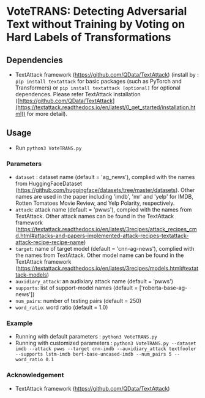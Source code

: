 # VoteTRANS: Detecting Adversarial Text without Training by Voting on Hard Labels of Transformations

## Dependencies

* TextAttack framework (https://github.com/QData/TextAttack) (install by : `pip install textattack` for basic packages (such as PyTorch and Transformers) or `pip install textattack [optional]` for optional dependences. Please refer TextAttack installation ([https://github.com/QData/TextAttack](https://textattack.readthedocs.io/en/latest/0_get_started/installation.html)) for more detail).

## Usage

* Run `python3 VoteTRANS.py`

### Parameters

* `dataset` : dataset name (default = 'ag_news'), complied with the names from HuggingFaceDataset (https://github.com/huggingface/datasets/tree/master/datasets). Other names are used
 in the paper including  'imdb', 'mr' and 'yelp' for IMDB, Rotten Tomatoes Movie Review, and Yelp Polarity, respectively.
* `attack`: attack name (default = 'pwws'), compied with the names from TextAttack. Other attack names can be found in the TextAttack framework (https://textattack.readthedocs.io/en/latest/3recipes/attack_recipes_cmd.html#attacks-and-papers-implemented-attack-recipes-textattack-attack-recipe-recipe-name)
* `target`: name of target model (default = 'cnn-ag-news'), complied with the names from TextAttack. Other model name can be found in the TextAttack framework (https://textattack.readthedocs.io/en/latest/3recipes/models.html#textattack-models)
* `auxidiary_attack`: an audixiary attack name (default = 'pwws')
* `supports`: list of support-model names (default = ['roberta-base-ag-news'])
* `num_pairs`:  number of testing pairs (default = 250)
* `word_ratio`:  word ratio (default = 1.0) 

### Example

* Running with default parameters : `python3 VoteTRANS.py`
* Running with customized parameters : `python3 VoteTRANS.py --dataset imdb --attack pwws --target cnn-imdb --auxidiary_attack textfooler --supports lstm-imdb bert-base-uncased-imdb --num_pairs 5 --word_ratio 0.1`

### Acknowledgement
* TextAttack framework (https://github.com/QData/TextAttack)
